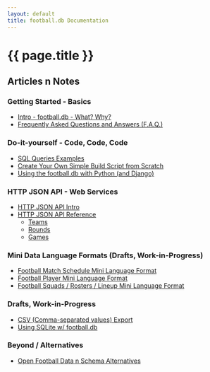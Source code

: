 ```yaml
---
layout: default
title: football.db Documentation
---
```


# {{ page.title }}

## Articles n Notes


### Getting Started - Basics

- [Intro - football.db - What? Why?](intro.html)
- [Frequently Asked Questions and Answers (F.A.Q.)](questions.html)


<!--

 Please, use datafiles. Note: Hide / comment out old build script docu for now.

### Build Your Copy - Build Scripts

- [How to Build Your Own Copy](build.html)
- [Alternate Way to Build Your Own football.db SQLite Database](build-shell.html)

-->


###  Do-it-yourself - Code, Code, Code

- [SQL Queries Examples](sql-queries-intro.html)
- [Create Your Own Simple Build Script from Scratch](build-script.html)
- [Using the football.db with Python (and Django)](python.html)


### HTTP JSON API - Web Services

- [HTTP JSON API Intro](json-api-intro.html)
- [HTTP JSON API Reference](json-api.html)
  - [Teams](json-api-teams.html)
  - [Rounds](json-api-rounds.html)
  - [Games](json-api-games.html)


### Mini Data Language Formats (Drafts, Work-in-Progress)

- [Football Match Schedule Mini Language Format](format-match-schedule.html)
- [Football Player Mini Language Format](format-players.html)
- [Football Squads / Rosters / Lineup Mini Language Format](format-squads.html)



### Drafts, Work-in-Progress

- [CSV (Comma-separated values) Export](csv-export.html)
- [Using SQLite w/ football.db](sqlite.html)


### Beyond / Alternatives

- [Open Football Data n Schema Alternatives](alternatives.html)
